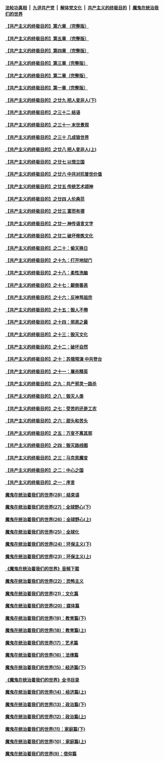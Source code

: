 ####  [法轮功真相](../../../../basic/blob/master/README.md?t=10041852) &nbsp;|&nbsp; [九评共产党](../../../../9ping.md/blob/master/README.md?t=10041852) &nbsp;|&nbsp; [解体党文化](../../../../jtdwh.md/blob/master/README.md?t=10041852)  &nbsp;|&nbsp; [共产主义的终极目的](../../../../gczydzjmd.md/blob/master/README.md?t=10041852) &nbsp;|&nbsp; [魔鬼在统治我们的世界](../../../../mgztzwmdsj.md/blob/master/README.md?t=10041852) 

#### [【共产主义的终极目的】第六章 （完整版）](../pages/nsc422/n11428913.md?t=10041852) 

#### [【共产主义的终极目的】第五章 （完整版）](../pages/nsc422/n11428912.md?t=10041852) 

#### [【共产主义的终极目的】第四章 （完整版）](../pages/nsc422/n11428907.md?t=10041852) 

#### [【共产主义的终极目的】第三章（完整版）](../pages/nsc422/n11428848.md?t=10041852) 

#### [【共产主义的终极目的】第二章（完整版）](../pages/nsc422/n11428831.md?t=10041852) 

#### [【共产主义的终极目的】第一章（完整版）](../pages/nsc422/n11417651.md?t=10041852) 

#### [【共产主义的终极目的】之廿九 把人变非人(下)](../pages/nsc422/n11344140.md?t=10041852) 

#### [【共产主义的终极目的】之三十二 结语](../pages/nsc422/n11360535.md?t=10041852) 

#### [【共产主义的终极目的】之三十一 末世景观](../pages/nsc422/n11351129.md?t=10041852) 

#### [【共产主义的终极目的】之三十 几成狼世界](../pages/nsc422/n11348280.md?t=10041852) 

#### [【共产主义的终极目的】之廿八 把人变非人(上)](../pages/nsc422/n11340492.md?t=10041852) 

#### [【共产主义的终极目的】之廿七 以恨立国](../pages/nsc422/n11336944.md?t=10041852) 

#### [【共产主义的终极目的】之廿六 中共对抗普世价值](../pages/nsc422/n11324785.md?t=10041852) 

#### [【共产主义的终极目的】之廿五 传统艺术颂神](../pages/nsc422/n11296396.md?t=10041852) 

#### [【共产主义的终极目的】之廿四 人伦典范](../pages/nsc422/n11296397.md?t=10041852) 

#### [【共产主义的终极目的】之廿三 富而有德](../pages/nsc422/n11283598.md?t=10041852) 

#### [【共产主义的终极目的】之廿一 神传语言文字](../pages/nsc422/n11263265.md?t=10041852) 

#### [【共产主义的终极目的】之廿二 破坏修炼文化](../pages/nsc422/n11245728.md?t=10041852) 

#### [【共产主义的终极目的】之二十：偷天换日](../pages/nsc422/n11238846.md?t=10041852) 

#### [【共产主义的终极目的】之十九：打开地狱门](../pages/nsc422/n11206376.md?t=10041852) 

#### [【共产主义的终极目的】之十八：柔性洗脑](../pages/nsc422/n11199994.md?t=10041852) 

#### [【共产主义的终极目的】之十七：颠倒善恶](../pages/nsc422/n11179782.md?t=10041852) 

#### [【共产主义的终极目的】之十六：反神骂祖宗](../pages/nsc422/n11166798.md?t=10041852) 

#### [【共产主义的终极目的】之十五：毁人不倦](../pages/nsc422/n11166792.md?t=10041852) 

#### [【共产主义的终极目的】之十四：邪恶之最](../pages/nsc422/n11150249.md?t=10041852) 

#### [【共产主义的终极目的】之十三：毁灭文化](../pages/nsc422/n11135227.md?t=10041852) 

#### [【共产主义的终极目的】之十二：破坏自然](../pages/nsc422/n11135214.md?t=10041852) 

#### [【共产主义的终极目的】之十：苏俄预演 中共登台](../pages/nsc422/n11118424.md?t=10041852) 

#### [【共产主义的终极目的】之十一：屠杀精英](../pages/nsc422/n11118442.md?t=10041852) 

#### [【共产主义的终极目的】之九：共产邪灵一路杀](../pages/nsc422/n11114139.md?t=10041852) 

#### [【共产主义的终极目的】之八：毁灭人类](../pages/nsc422/n11108503.md?t=10041852) 

#### [【共产主义的终极目的】之七：受苦的还是工农](../pages/nsc422/n11101809.md?t=10041852) 

#### [【共产主义的终极目的】之六：甜头和苦头](../pages/nsc422/n11096971.md?t=10041852) 

#### [【共产主义的终极目的】之五：万变不离其邪](../pages/nsc422/n11091285.md?t=10041852) 

#### [【共产主义的终极目的】之四：毁灭路线图](../pages/nsc422/n11086284.md?t=10041852) 

#### [【共产主义的终极目的】之三：马克思魔变](../pages/nsc422/n11061941.md?t=10041852) 

#### [【共产主义的终极目的】之二：中心之国](../pages/nsc422/n11047728.md?t=10041852) 

#### [【共产主义的终极目的】之一：序言](../pages/nsc422/n11086077.md?t=10041852) 

#### [魔鬼在统治着我们的世界(28)：结束语](../pages/nsc422/n10936246.md?t=10041852) 

#### [魔鬼在统治着我们的世界(27)：全球野心(下)](../pages/nsc422/n10928319.md?t=10041852) 

#### [魔鬼在统治着我们的世界(26)：全球野心(上)](../pages/nsc422/n10900318.md?t=10041852) 

#### [魔鬼在统治着我们的世界(25)：全球化](../pages/nsc422/n10788205.md?t=10041852) 

#### [魔鬼在统治着我们的世界(24)：环保主义(下)](../pages/nsc422/n10695307.md?t=10041852) 

#### [魔鬼在统治着我们的世界(23)：环保主义(上)](../pages/nsc422/n10688613.md?t=10041852) 

#### [《魔鬼在统治着我们的世界》音频下载](../pages/nsc422/n10635553.md?t=10041852) 

#### [魔鬼在统治着我们的世界(22)：恐怖主义](../pages/nsc422/n10614727.md?t=10041852) 

#### [魔鬼在统治着我们的世界(21)：文化篇](../pages/nsc422/n10597706.md?t=10041852) 

#### [魔鬼在统治着我们的世界(20)：媒体篇](../pages/nsc422/n10586579.md?t=10041852) 

#### [魔鬼在统治着我们的世界(19)：教育篇(下)](../pages/nsc422/n10564808.md?t=10041852) 

#### [魔鬼在统治着我们的世界(18)：教育篇(上)](../pages/nsc422/n10526970.md?t=10041852) 

#### [魔鬼在统治着我们的世界(17)：艺术篇](../pages/nsc422/n10499093.md?t=10041852) 

#### [魔鬼在统治着我们的世界(16)：法律篇](../pages/nsc422/n10485969.md?t=10041852) 

#### [魔鬼在统治着我们的世界(15)：经济篇(下)](../pages/nsc422/n10469975.md?t=10041852) 

#### [《魔鬼在统治着我们的世界》全书目录](../pages/nsc422/n10464261.md?t=10041852) 

#### [魔鬼在统治着我们的世界(14)：经济篇(上)](../pages/nsc422/n10457370.md?t=10041852) 

#### [魔鬼在统治着我们的世界(13)：政治篇(下)](../pages/nsc422/n10448270.md?t=10041852) 

#### [魔鬼在统治着我们的世界(12)：政治篇(上)](../pages/nsc422/n10444576.md?t=10041852) 

#### [魔鬼在统治着我们的世界(11)：家庭篇(下)](../pages/nsc422/n10440961.md?t=10041852) 

#### [魔鬼在统治着我们的世界(10)：家庭篇(上)](../pages/nsc422/n10435448.md?t=10041852) 

#### [魔鬼在统治着我们的世界(9)：信仰篇](../pages/nsc422/n10432159.md?t=10041852) 

